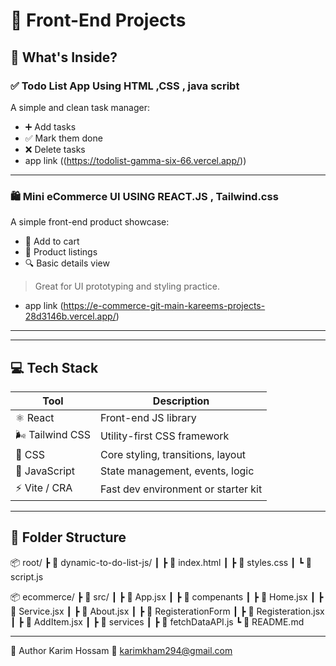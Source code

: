 # 🚀 Front-End Projects



## 🧩 What's Inside?

### ✅ Todo List App Using  HTML ,CSS , java scribt  
A simple and clean task manager:
- ➕ Add tasks
- ✅ Mark them done
- ❌ Delete tasks  
- app link ((https://todolist-gamma-six-66.vercel.app/))

---

### 🛍️ Mini eCommerce UI USING REACT.JS , Tailwind.css
A simple front-end product showcase:
- 🛒 Add to cart
- 🧾 Product listings
- 🔍 Basic details view  
> Great for UI prototyping and styling practice.
- app link (https://e-commerce-git-main-kareems-projects-28d3146b.vercel.app/)
---



---

## 💻 Tech Stack

| Tool             | Description                            |
|------------------|----------------------------------------|
| ⚛️ React         | Front-end JS library                   |
| 🌬 Tailwind CSS  | Utility-first CSS framework            |
| 🎨 CSS           | Core styling, transitions, layout      |
| 🧠 JavaScript    | State management, events, logic        |
| ⚡ Vite / CRA     | Fast dev environment or starter kit   |

---

## 📂 Folder Structure

📦 root/
 ┣ 📂 dynamic-to-do-list-js/
 ┃ ┣ 📜 index.html
 ┃ ┣ 📜 styles.css
 ┃ ┗ 📜 script.js

 
 📦 ecommerce/
 ┣ 📂 src/
 ┃ ┣ 📜 App.jsx
 ┃ ┣ 📜 compenants
 ┃   ┣ 📜 Home.jsx 
 ┃   ┣ 📜 Service.jsx 
 ┃   ┣ 📜 About.jsx 
 ┃ ┣ 📜 RegisterationForm
 ┃   ┣ 📜 Registeration.jsx 
 ┃   ┣ 📜 AddItem.jsx 
 ┃ ┣ 📜 services
 ┃   ┣ 📜 fetchDataAPI.js 
 ┗ 📜 README.md

 ---

 
🙌 Author
Karim Hossam
📧 karimkham294@gmail.com
